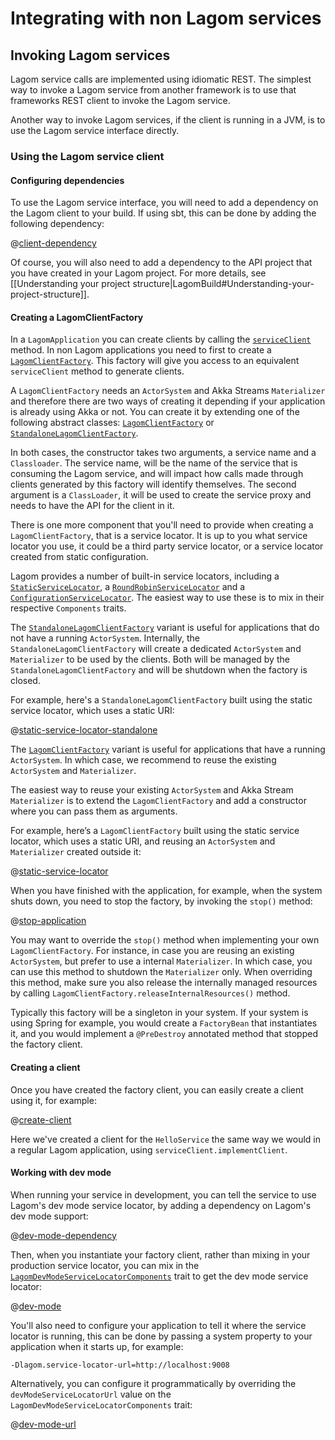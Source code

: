 # Integrating with non Lagom services

## Invoking Lagom services

Lagom service calls are implemented using idiomatic REST.  The simplest way to invoke a Lagom service from another framework is to use that frameworks REST client to invoke the Lagom service.

Another way to invoke Lagom services, if the client is running in a JVM, is to use the Lagom service interface directly.

### Using the Lagom service client

#### Configuring dependencies

To use the Lagom service interface, you will need to add a dependency on the Lagom client to your build.  If using sbt, this can be done by adding the following dependency:

@[client-dependency](code/integrating-non-lagom.sbt)

Of course, you will also need to add a dependency to the API project that you have created in your Lagom project.  For more details, see [[Understanding your project structure|LagomBuild#Understanding-your-project-structure]].

#### Creating a LagomClientFactory

In a `LagomApplication` you can create clients by calling the [`serviceClient`](api/com/lightbend/lagom/scaladsl/server/LagomApplication.html#serviceClient:com.lightbend.lagom.scaladsl.client.ServiceClient) method. In non Lagom applications you need to first to create a [`LagomClientFactory`](api/com/lightbend/lagom/scaladsl/client/LagomClientFactory.html). This factory will give you access to an equivalent `serviceClient` method to generate clients.

A `LagomClientFactory` needs an `ActorSystem` and Akka Streams `Materializer` and therefore there are two ways of creating it depending if your application is already using Akka or not. You can create it by extending one of the following abstract classes: [`LagomClientFactory`](api/com/lightbend/lagom/scaladsl/client/LagomClientFactory.html) or [`StandaloneLagomClientFactory`](api/com/lightbend/lagom/scaladsl/client/StandaloneLagomClientFactory.html).

In both cases, the constructor takes two arguments, a service name and a `Classloader`. The service name, will be the name of the service that is consuming the Lagom service, and will impact how calls made through clients generated by this factory will identify themselves.  The second argument is a `ClassLoader`, it will be used to create the service proxy and needs to have the API for the client in it.

There is one more component that you'll need to provide when creating a `LagomClientFactory`, that is a service locator. It is up to you what service locator you use, it could be a third party service locator, or a service locator created from static configuration.

Lagom provides a number of built-in service locators, including a [`StaticServiceLocator`](api/com/lightbend/lagom/scaladsl/client/StaticServiceLocator.html), a [`RoundRobinServiceLocator`](api/com/lightbend/lagom/scaladsl/client/RoundRobinServiceLocator.html) and a [`ConfigurationServiceLocator`](api/com/lightbend/lagom/scaladsl/client/ConfigurationServiceLocator.html). The easiest way to use these is to mix in their respective `Components` traits.

The [`StandaloneLagomClientFactory`](api/com/lightbend/lagom/scaladsl/client/StandaloneLagomClientFactory.html) variant is useful for applications that do not have a running `ActorSystem`. Internally, the `StandaloneLagomClientFactory` will create a dedicated `ActorSystem` and `Materializer` to be used by the clients. Both will be managed by the `StandaloneLagomClientFactory` and will be shutdown when the factory is closed.

For example, here's a `StandaloneLagomClientFactory` built using the static service locator, which uses a static URI:

@[static-service-locator-standalone](code/IntegratingNonLagom.scala)

The [`LagomClientFactory`](api/com/lightbend/lagom/scaladsl/client/LagomClientFactory.html) variant is useful for applications that have a running `ActorSystem`. In which case, we recommend to reuse the existing `ActorSystem` and `Materializer`.

The easiest way to reuse your existing `ActorSystem` and Akka Stream `Materializer` is to extend the `LagomClientFactory` and add a constructor where you can pass them as arguments.

For example, here’s a `LagomClientFactory` built using the static service locator, which uses a static URI, and reusing an `ActorSystem` and `Materializer` created outside it:

@[static-service-locator](code/IntegratingNonLagom.scala)

When you have finished with the application, for example, when the system shuts down, you need to stop the factory, by invoking the `stop()` method:

@[stop-application](code/IntegratingNonLagom.scala)

You may want to override the `stop()` method when implementing your own `LagomClientFactory`. For instance, in case you are reusing an existing `ActorSystem`, but prefer to use a internal `Materializer`. In which case, you can use this method to shutdown the `Materializer` only. When overriding this method, make sure you also release the internally managed resources by calling `LagomClientFactory.releaseInternalResources()` method.

Typically this factory will be a singleton in your system.  If your system is using Spring for example, you would create a `FactoryBean` that instantiates it, and you would implement a `@PreDestroy` annotated method that stopped the factory client.

#### Creating a client

Once you have created the factory client, you can easily create a client using it, for example:

@[create-client](code/IntegratingNonLagom.scala)

Here we've created a client for the `HelloService` the same way we would in a regular Lagom application, using `serviceClient.implementClient`.

#### Working with dev mode

When running your service in development, you can tell the service to use Lagom's dev mode service locator, by adding a dependency on Lagom's dev mode support:

@[dev-mode-dependency](code/integrating-non-lagom.sbt)

Then, when you instantiate your factory client, rather than mixing in your production service locator, you can mix in the [`LagomDevModeServiceLocatorComponents`](api/com/lightbend/lagom/scaladsl/devmode/LagomDevModeServiceLocatorComponents.html) trait to get the dev mode service locator:

@[dev-mode](code/IntegratingNonLagom.scala)

You'll also need to configure your application to tell it where the service locator is running, this can be done by passing a system property to your application when it starts up, for example:

```
-Dlagom.service-locator-url=http://localhost:9008
```

Alternatively, you can configure it programmatically by overriding the `devModeServiceLocatorUrl` value on the `LagomDevModeServiceLocatorComponents` trait:

@[dev-mode-url](code/IntegratingNonLagom.scala)
